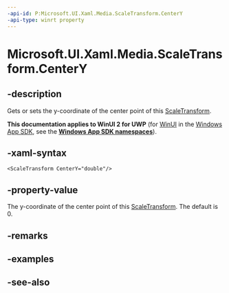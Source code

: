```yaml
---
-api-id: P:Microsoft.UI.Xaml.Media.ScaleTransform.CenterY
-api-type: winrt property
---
```


<!-- Property syntax
public double CenterY { get;  set; }
-->

# Microsoft.UI.Xaml.Media.ScaleTransform.CenterY

## -description
Gets or sets the y-coordinate of the center point of this [ScaleTransform](scaletransform.md).

**This documentation applies to WinUI 2 for UWP** (for [WinUI](/windows/apps/winui/winui3/) in the [Windows App SDK](/windows/apps/windows-app-sdk/), see the **[Windows App SDK namespaces](/windows/windows-app-sdk/api/winrt/)**).

## -xaml-syntax
```xaml
<ScaleTransform CenterY="double"/>
```


## -property-value
The y-coordinate of the center point of this [ScaleTransform](scaletransform.md). The default is 0.

## -remarks

## -examples

## -see-also
